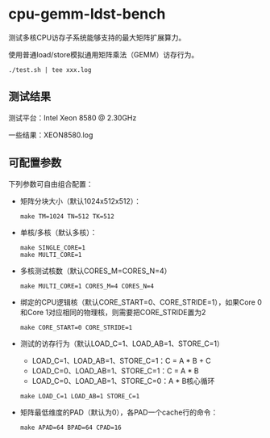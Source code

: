 # cpu-gemm-ldst-bench

测试多核CPU访存子系统能够支持的最大矩阵扩展算力。

使用普通load/store模拟通用矩阵乘法（GEMM）访存行为。

```
./test.sh | tee xxx.log
```

## 测试结果

测试平台：Intel Xeon 8580 @ 2.30GHz

一些结果：XEON8580.log

## 可配置参数

下列参数可自由组合配置：

- 矩阵分块大小（默认1024x512x512）：
    ```
    make TM=1024 TN=512 TK=512
    ```

- 单核/多核（默认多核）：
    ```
    make SINGLE_CORE=1
    make MULTI_CORE=1
    ```

- 多核测试核数（默认CORES_M=CORES_N=4）
    ```
    make MULTI_CORE=1 CORES_M=4 CORES_N=4
    ```

- 绑定的CPU逻辑核（默认CORE_START=0、CORE_STRIDE=1），如果Core 0和Core 1对应相同的物理核，则需要把CORE_STRIDE置为2
    ```
    make CORE_START=0 CORE_STRIDE=1
    ```

- 测试的访存行为（默认LOAD_C=1、LOAD_AB=1、STORE_C=1）
    - LOAD_C=1、LOAD_AB=1、STORE_C=1：C = A * B + C
    - LOAD_C=0、LOAD_AB=1、STORE_C=1：C = A * B
    - LOAD_C=0、LOAD_AB=1、STORE_C=0：A * B核心循环
    ```
    make LOAD_C=1 LOAD_AB=1 STORE_C=1
    ```

- 矩阵最低维度的PAD（默认为0），各PAD一个cache行的命令：
    ```
    make APAD=64 BPAD=64 CPAD=16
    ```